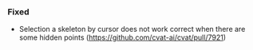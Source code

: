 ### Fixed

- Selection a skeleton by cursor does not work correct when there are some hidden points
  (<https://github.com/cvat-ai/cvat/pull/7921>)
